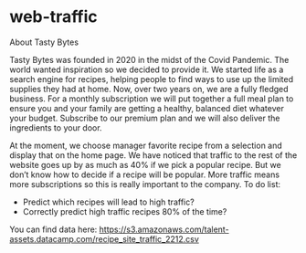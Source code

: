 # web-traffic
About Tasty Bytes

Tasty Bytes was founded in 2020 in the midst of the Covid Pandemic. The world wanted inspiration so we decided to provide it. We started life as a search engine for recipes, helping people to find ways to use up the limited supplies they had at home.
Now, over two years on, we are a fully fledged business. For a monthly subscription we will put together a full meal plan to ensure you and your family are getting a healthy, balanced diet whatever your budget. Subscribe to our premium plan and we will also deliver the ingredients to your door.

At the moment, we choose manager favorite recipe from a selection and display that on the home page. We have noticed that traffic to the rest of the website goes up by as much as 40% if we pick a popular recipe. But we don’t know how to decide if a recipe will be popular. More traffic means more subscriptions so this is really important to the company.
To do list:
- Predict which recipes will lead to high traffic?
- Correctly predict high traffic recipes 80% of the time?

You can find data here:
https://s3.amazonaws.com/talent-assets.datacamp.com/recipe_site_traffic_2212.csv

